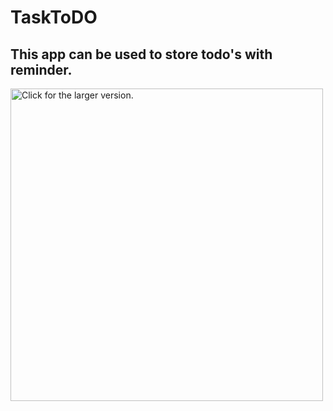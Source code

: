 # TaskToDO
## This app can be used to store todo's with reminder.
<img src="https://drive.google.com/open?id=1LZ10sG_g9XuQEmERS1OPTRmYJzh8XM8C" style="width: 500px; max-width: 100%; height: auto" title="Click for the larger version." />
